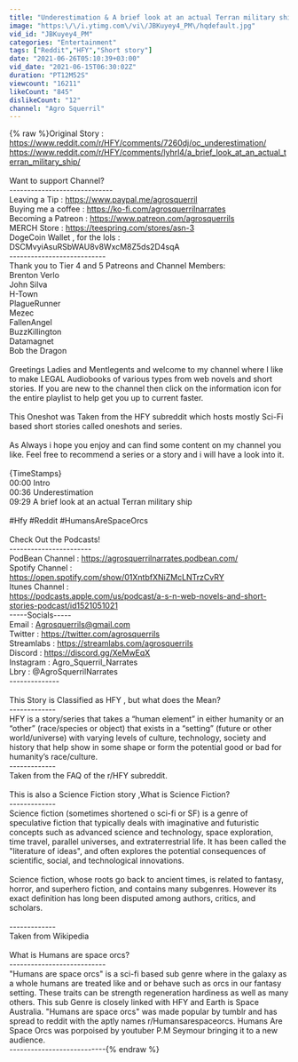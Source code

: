 ```yaml
---
title: "Underestimation & A brief look at an actual Terran military ship | Humans are Space Orcs? | TFOS876"
image: "https:\/\/i.ytimg.com\/vi\/JBKuyey4_PM\/hqdefault.jpg"
vid_id: "JBKuyey4_PM"
categories: "Entertainment"
tags: ["Reddit","HFY","Short story"]
date: "2021-06-26T05:10:39+03:00"
vid_date: "2021-06-15T06:30:02Z"
duration: "PT12M52S"
viewcount: "16211"
likeCount: "845"
dislikeCount: "12"
channel: "Agro Squerril"
---
```

{% raw %}Original Story : <br /><a rel="nofollow" target="blank" href="https://www.reddit.com/r/HFY/comments/7260dj/oc_underestimation/">https://www.reddit.com/r/HFY/comments/7260dj/oc_underestimation/</a><br /><a rel="nofollow" target="blank" href="https://www.reddit.com/r/HFY/comments/lyhrl4/a_brief_look_at_an_actual_terran_military_ship/">https://www.reddit.com/r/HFY/comments/lyhrl4/a_brief_look_at_an_actual_terran_military_ship/</a><br /><br />Want to support Channel?<br />-----------------------------<br />Leaving a Tip :  <a rel="nofollow" target="blank" href="https://www.paypal.me/agrosquerril">https://www.paypal.me/agrosquerril</a><br />Buying me a coffee : <a rel="nofollow" target="blank" href="https://ko-fi.com/agrosquerrilnarrates">https://ko-fi.com/agrosquerrilnarrates</a><br />Becoming a  Patreon : <a rel="nofollow" target="blank" href="https://www.patreon.com/agrosquerrils">https://www.patreon.com/agrosquerrils</a><br />MERCH Store : <a rel="nofollow" target="blank" href="https://teespring.com/stores/asn-3">https://teespring.com/stores/asn-3</a><br />DogeCoin Wallet , for the lols : DSCMvyiAsuRSbWAU8v8WxcM8Z5ds2D4sqA <br />---------------------------<br />Thank you to Tier 4 and 5 Patreons and Channel Members:<br />Brenton Verlo<br />John Silva<br />H-Town<br />PlagueRunner<br />Mezec<br />FallenAngel<br />BuzzKillington<br />Datamagnet<br />Bob the Dragon<br /><br />Greetings Ladies and Mentlegents and welcome to my channel where I like to make LEGAL Audiobooks of various types from web novels and short stories. If you are new to the channel then click on the information icon for the entire playlist to help get you up to current faster. <br /><br />This Oneshot was Taken from the HFY subreddit which hosts mostly Sci-Fi based short stories called oneshots and series.<br /><br />As Always i hope you enjoy and can find some content on  my channel you like. Feel free to recommend a series or a story and i will have a look into it.<br /><br />{TimeStamps}<br />00:00 Intro<br />00:36 Underestimation <br />09:29 A brief look at an actual Terran military ship<br /><br />#Hfy #Reddit #HumansAreSpaceOrcs<br /><br />Check Out the Podcasts!<br />-----------------------<br />PodBean Channel : <a rel="nofollow" target="blank" href="https://agrosquerrilnarrates.podbean.com/">https://agrosquerrilnarrates.podbean.com/</a><br />Spotify Channel : <a rel="nofollow" target="blank" href="https://open.spotify.com/show/01XntbfXNiZMcLNTrzCvRY">https://open.spotify.com/show/01XntbfXNiZMcLNTrzCvRY</a><br />Itunes Channel :<br /> <a rel="nofollow" target="blank" href="https://podcasts.apple.com/us/podcast/a-s-n-web-novels-and-short-stories-podcast/id1521051021">https://podcasts.apple.com/us/podcast/a-s-n-web-novels-and-short-stories-podcast/id1521051021</a><br />-----Socials-----<br />Email           : Agrosquerrils@gmail.com<br />Twitter         : <a rel="nofollow" target="blank" href="https://twitter.com/agrosquerrils">https://twitter.com/agrosquerrils</a><br />Streamlabs : <a rel="nofollow" target="blank" href="https://streamlabs.com/agrosquerrils">https://streamlabs.com/agrosquerrils</a><br />Discord        : <a rel="nofollow" target="blank" href="https://discord.gg/XeMwEqX">https://discord.gg/XeMwEqX</a><br />Instagram    : Agro_Squerril_Narrates<br />Lbry               : @AgroSquerrilNarrates<br />--------------<br /><br />This Story is Classified as HFY , but what does the Mean?<br />-------------<br />HFY is a story/series that takes a “human element” in either humanity or an “other” (race/species or object) that exists in a “setting” (future or other world/universe) with varying levels of culture, technology, society and history that help show in some shape or form the potential good or bad for humanity’s race/culture.<br />-------------<br />Taken from the FAQ of the r/HFY subreddit.<br /><br />This is also a Science Fiction story ,What is Science Fiction?<br />-------------<br />Science fiction (sometimes shortened o sci-fi or SF) is a genre of speculative fiction that typically deals with imaginative and futuristic concepts such as advanced science and technology, space exploration, time travel, parallel universes, and extraterrestrial life. It has been called the &quot;literature of ideas&quot;, and often explores the potential consequences of scientific, social, and technological innovations.<br /><br />Science fiction, whose roots go back to ancient times, is related to fantasy, horror, and superhero fiction, and contains many subgenres. However its exact definition has long been disputed among authors, critics, and scholars.<br /><br />-------------<br />Taken from Wikipedia<br /><br />What is Humans are space orcs?<br />---------------------------<br />&quot;Humans are space orcs&quot; is a sci-fi based sub genre where in the galaxy as a whole humans are treated like and or behave such as orcs in our fantasy setting. These traits can be strength regeneration hardiness as well as many others. This sub Genre is closely linked with HFY and Earth is Space Australia. &quot;Humans are space orcs&quot; was made popular by tumblr and has spread to reddit with the aptly names r/Humansarespaceorcs. Humans Are Space Orcs was porpoised by youtuber P.M Seymour bringing it to a new audience. <br />---------------------------{% endraw %}
